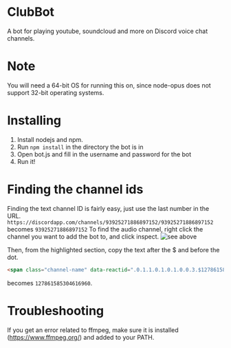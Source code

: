 # ClubBot
A bot for playing youtube, soundcloud and more on Discord voice chat channels.
# Note
You will need a 64-bit OS for running this on, since node-opus does not support 32-bit operating systems.
# Installing
1. Install nodejs and npm.
2. Run `npm install` in the directory the bot is in
3. Open bot.js and fill in the username and password for the bot
4. Run it!

# Finding the channel ids
Finding the text channel ID is fairly easy, just use the last number in the URL.
`https://discordapp.com/channels/93925271886897152/93925271886897152` becomes `93925271886897152`
To find the audio channel, right click the channel you want to add the bot to, and click inspect.
![see above](http://meharryp.xyz/sharex/2016/01/04/2016-01-04_12-29-56.png)

Then, from the highlighted section, copy the text after the $ and before the dot.
```html
<span class="channel-name" data-reactid=".0.1.1.0.1.0.1.0.0.3.$127861585304616960.0.1">The Men's Room (AFK)</span>
```
becomes `127861585304616960`.
# Troubleshooting
If you get an error related to ffmpeg, make sure it is installed (https://www.ffmpeg.org/) and added to your PATH.
